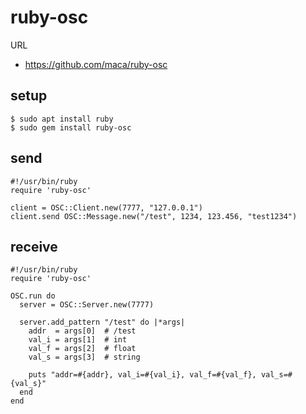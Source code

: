 # ruby-osc
URL

  - https://github.com/maca/ruby-osc

## setup

    $ sudo apt install ruby
    $ sudo gem install ruby-osc

## send

    #!/usr/bin/ruby
    require 'ruby-osc'
    
    client = OSC::Client.new(7777, "127.0.0.1")
    client.send OSC::Message.new("/test", 1234, 123.456, "test1234")

## receive

    #!/usr/bin/ruby
    require 'ruby-osc'
    
    OSC.run do
      server = OSC::Server.new(7777)
    
      server.add_pattern "/test" do |*args|
        addr  = args[0]  # /test
        val_i = args[1]  # int
        val_f = args[2]  # float
        val_s = args[3]  # string
    
        puts "addr=#{addr}, val_i=#{val_i}, val_f=#{val_f}, val_s=#{val_s}"
      end
    end

